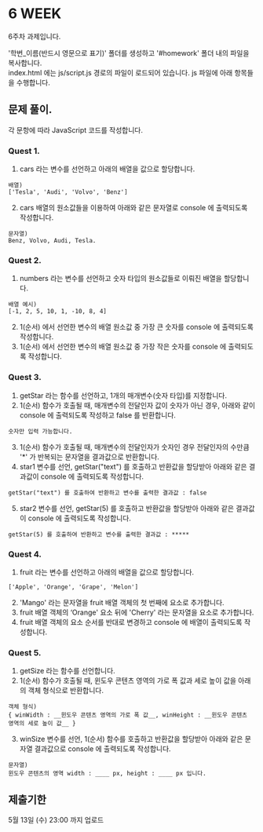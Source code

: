 # 6 WEEK

6주차 과제입니다.

'학번_이름(반드시 영문으로 표기)' 폴더를 생성하고 '#homework' 폴더 내의 파일을 복사합니다.<br/>
index.html 에는 js/script.js 경로의 파일이 로드되어 있습니다. js 파일에 아래 항목들을 수행합니다.


## 문제 풀이.
각 문항에 따라 JavaScript 코드를 작성합니다.


### Quest 1.
1) cars 라는 변수를 선언하고 아래의 배열을 값으로 할당합니다.
```
배열)
['Tesla', 'Audi', 'Volvo', 'Benz']
```
2) cars 배열의 원소값들을 이용하여 아래와 같은 문자열로 console 에 출력되도록 작성합니다.
```
문자열)
Benz, Volvo, Audi, Tesla.
```

### Quest 2.
1) numbers 라는 변수를 선언하고 숫자 타입의 원소값들로 이뤄진 배열을 할당합니다.
```
배열 예시)
[-1, 2, 5, 10, 1, -10, 8, 4]
```
2) 1(순서) 에서 선언한 변수의 배열 원소값 중 가장 큰 숫자를 console 에 출력되도록 작성합니다.
3) 1(순서) 에서 선언한 변수의 배열 원소값 중 가장 작은 숫자를 console 에 출력되도록 작성합니다.


### Quest 3.
1) getStar 라는 함수를 선언하고, 1개의 매개변수(숫자 타입)를 지정합니다.
2) 1(순서) 함수가 호출될 때, 매개변수의 전달인자 값이 숫자가 아닌 경우, 아래와 같이 console 에 출력되도록 작성하고 false 를 반환합니다.
```
숫자만 입력 가능합니다.
```
3) 1(순서) 함수가 호출될 때, 매개변수의 전달인자가 숫자인 경우 전달인자의 수만큼 '*' 가 반복되는 문자열을 결과값으로 반환합니다.
4) star1 변수를 선언, getStar("text") 를 호출하고 반환값을 할당받아 아래와 같은 결과값이 console 에 출력되도록 작성합니다.
```
getStar("text") 를 호출하여 반환하고 변수를 출력한 결과값 : false
```
5)  star2 변수를 선언, getStar(5) 를 호출하고 반환값을 할당받아 아래와 같은 결과값이 console 에 출력되도록 작성합니다.
```
getStar(5) 를 호출하여 반환하고 변수를 출력한 결과값 : *****
```

### Quest 4.
1) fruit 라는 변수를 선언하고 아래의 배열을 값으로 할당합니다.
```
['Apple', 'Orange', 'Grape', 'Melon']
```
2) 'Mango' 라는 문자열을 fruit 배열 객체의 첫 번째에 요소로 추가합니다.
3) fruit 배열 객체의 ‘Orange' 요소 뒤에 'Cherry' 라는 문자열을 요소로 추가합니다.
4) fruit 배열 객체의 요소 순서를 반대로 변경하고 console 에 배열이 출력되도록 작성합니다.


### Quest 5.
1) getSize 라는 함수를 선언합니다.
2) 1(순서) 함수가 호출될 때, 윈도우 콘텐츠 영역의 가로 폭 값과 세로 높이 값을 아래의 객체 형식으로 반환합니다.
```
객체 형식)
{ winWidth : __윈도우 콘텐츠 영역의 가로 폭 값__, winHeight : __윈도우 콘텐츠 영역의 세로 높이 값__ }
```
3) winSize 변수를 선언, 1(순서) 함수를 호출하고 반환값을 할당받아 아래와 같은 문자열 결과값으로 console 에 출력되도록 작성합니다.
```
문자열)
윈도우 콘텐츠의 영역 width : ____ px, height : ____ px 입니다.
```


## 제출기한

5월 13일 (수) 23:00 까지 업로드